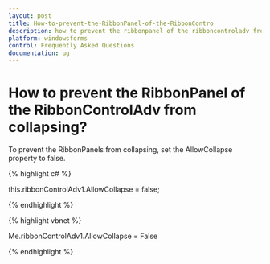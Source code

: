 ```yaml
---
layout: post
title: How-to-prevent-the-RibbonPanel-of-the-RibbonContro
description: how to prevent the ribbonpanel of the ribboncontroladv from collapsing?
platform: windowsforms
control: Frequently Asked Questions
documentation: ug
---
```


# How to prevent the RibbonPanel of the RibbonControlAdv from collapsing?

To prevent the RibbonPanels from collapsing, set the AllowCollapse property to false.

{% highlight c# %}

this.ribbonControlAdv1.AllowCollapse = false;

{% endhighlight  %}

{% highlight vbnet %}

Me.ribbonControlAdv1.AllowCollapse = False

{% endhighlight  %}


